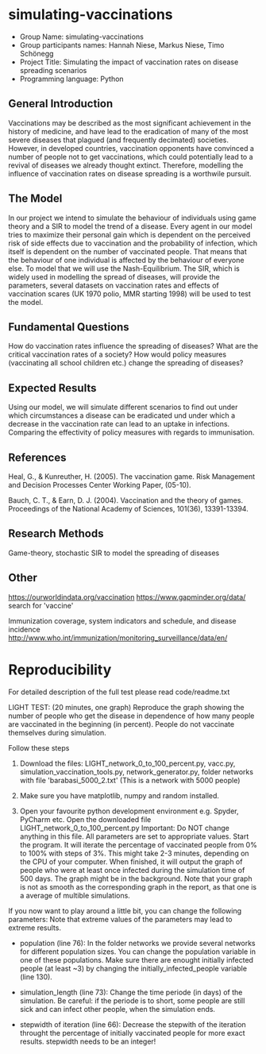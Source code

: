 # simulating-vaccinations

* Group Name: simulating-vaccinations
* Group participants names: Hannah Niese, Markus Niese, Timo Schönegg
* Project Title: Simulating the impact of vaccination rates on disease spreading scenarios
* Programming language: Python 

## General Introduction

Vaccinations may be described as the most significant achievement in the history of medicine, and have lead to the eradication of many of the most severe diseases that plagued (and frequently decimated) societies. 
However, in developed countries, vaccination opponents have convinced a number of people not to get vaccinations, which could potentially lead to a revival of diseases we already thought extinct. Therefore, modelling the influence of vaccination rates on disease spreading is a worthwile pursuit. 


## The Model

In our project we intend to simulate the behaviour of individuals using game theory and a SIR to model the trend of a disease. Every agent in our model tries to maximize their personal gain which is dependent on the perceived risk of side effects due to vaccination and the probability of infection, which itself is dependent on the number of vaccinated people. That means that the behaviour of one individual is affected by the behaviour of everyone else. To model that we will use the Nash-Equilibrium. The SIR, which is widely used in modelling the spread of diseases, will provide the parameters, several datasets on vaccination rates and effects of vaccination scares (UK 1970 polio, MMR starting 1998) will be used to test the model. 


## Fundamental Questions

How do vaccination rates influence the spreading of diseases?
What are the critical vaccination rates of a society?
How would policy measures (vaccinating all school children etc.) change the spreading of diseases?


## Expected Results

Using our model, we will simulate different scenarios to find out under which circumstances a disease can be eradicated und under which a decrease in the vaccination rate can lead to an uptake in infections.
Comparing the effectivity of policy measures with regards to immunisation.


## References 

Heal, G., & Kunreuther, H. (2005). The vaccination game. Risk Management and Decision Processes Center Working Paper, (05-10).

Bauch, C. T., & Earn, D. J. (2004). Vaccination and the theory of games. Proceedings of the National Academy of Sciences, 101(36), 13391-13394.


## Research Methods
Game-theory, stochastic SIR to model the spreading of diseases


## Other

https://ourworldindata.org/vaccination
https://www.gapminder.org/data/ search for 'vaccine'

Immunization coverage, system indicators and schedule, and disease incidence
http://www.who.int/immunization/monitoring_surveillance/data/en/


# Reproducibility

For detailed description of the full test please read code/readme.txt

LIGHT TEST: (20 minutes, one graph)
Reproduce the graph showing the number of people who get the disease in
dependence of how many people are vaccinated in the beginning (in percent).
People do not vaccinate themselves during simulation.

Follow these steps

1. Download the files:
    LIGHT_network_0_to_100_percent.py,
    vacc.py,
    simulation_vaccination_tools.py,
    network_generator.py,
    folder networks with file 'barabasi_5000_2.txt'
    (This is a network with 5000 people)


2. Make sure you have matplotlib, numpy and random installed.

3. Open your favourite python development environment e.g. Spyder, PyCharm etc.
   Open the downloaded file LIGHT_network_0_to_100_percent.py 
   Important: Do NOT change anything in this file. All parameters are set
   to appropriate values.
   Start the program.
   It will iterate the percentage of vaccinated people from 0% to 100% with steps
   of 3%. This might take 2-3 minutes, depending on the CPU of your computer.
   When finished, it will output the graph of people who were at least once
   infected during the simulation time of 500 days. The graph might be in the
   background.
   Note that your graph is not as smooth as the corresponding graph in the report,
   as that one is a average of multible simulations.

If you now want to play around a little bit, you can change the
following parameters:
Note that extreme values of the parameters may lead to extreme results.

- population (line 76):
      In the folder networks we provide several networks for different
      population sizes. You can change the population variable in one 
      of these populations.
      Make sure there are enought initially infected people (at least ~3)
      by changing the initially_infected_people variable (line 130).
              
- simulation_length (line 73):
      Change the time periode (in days) of the simulation.
      Be careful: if the periode is to short, some people are still sick and
      can infect other people, when the simulation ends.
      
- stepwidth of iteration  (line 66):
      Decrease the stepwith of the iteration throught the percentage of
      initially vaccinated people for more exact results.
      stepwidth needs to be an integer!


